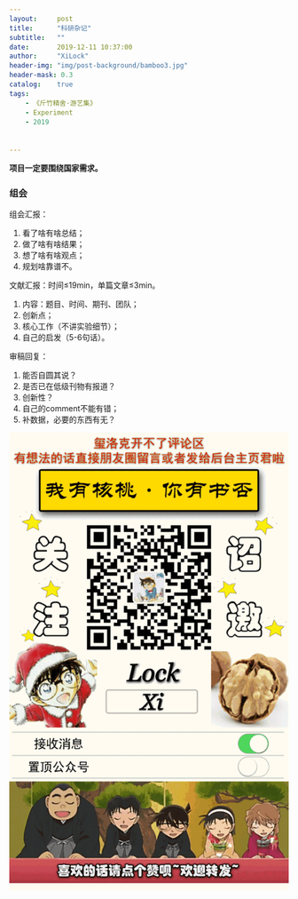 ```yaml
---
layout:     post
title:      "科研杂记"
subtitle:   ""
date:       2019-12-11 10:37:00
author:     "XiLock"
header-img: "img/post-background/bamboo3.jpg"
header-mask: 0.3
catalog:    true
tags:
    - 《斤竹精舍·游艺集》
    - Experiment
    - 2019


---
```


**项目一定要围绕国家需求。**

### 组会

组会汇报：
1. 看了啥有啥总结；
1. 做了啥有啥结果；
1. 想了啥有啥观点；
1. 规划啥靠谱不。

文献汇报：时间≤19min，单篇文章≤3min。  

1. 内容：题目、时间、期刊、团队；
1. 创新点；
1. 核心工作（不讲实验细节）；
1. 自己的启发（5-6句话）。

审稿回复：
1. 能否自圆其说？
1. 是否已在低级刊物有报道？
1. 创新性？
1. 自己的comment不能有错；
1. 补数据，必要的东西有无？



![](/img/wc-tail.GIF)
